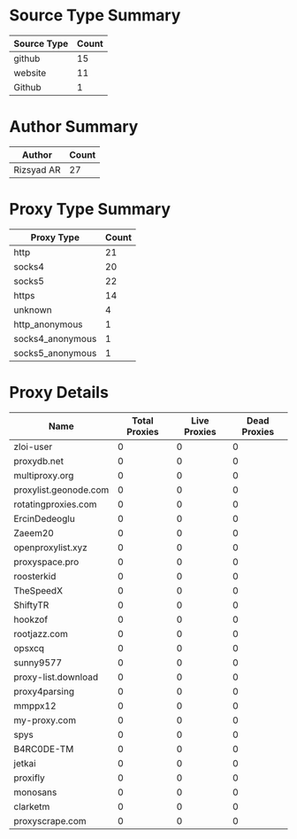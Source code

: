 # Source Type Summary

| Source Type | Count |
|-------------|-------|
| github | 15 |
| website | 11 |
| Github | 1 |


# Author Summary

| Author | Count |
|--------|-------|
| Rizsyad AR | 27 |


# Proxy Type Summary

| Proxy Type | Count |
|------------|-------|
| http | 21 |
| socks4 | 20 |
| socks5 | 22 |
| https | 14 |
| unknown | 4 |
| http_anonymous | 1 |
| socks4_anonymous | 1 |
| socks5_anonymous | 1 |


# Proxy Details

| Name | Total Proxies | Live Proxies | Dead Proxies |
|------|---------------|--------------|---------------|
| zloi-user | 0 | 0 | 0 |
| proxydb.net | 0 | 0 | 0 |
| multiproxy.org | 0 | 0 | 0 |
| proxylist.geonode.com | 0 | 0 | 0 |
| rotatingproxies.com | 0 | 0 | 0 |
| ErcinDedeoglu | 0 | 0 | 0 |
| Zaeem20 | 0 | 0 | 0 |
| openproxylist.xyz | 0 | 0 | 0 |
| proxyspace.pro | 0 | 0 | 0 |
| roosterkid | 0 | 0 | 0 |
| TheSpeedX | 0 | 0 | 0 |
| ShiftyTR | 0 | 0 | 0 |
| hookzof | 0 | 0 | 0 |
| rootjazz.com | 0 | 0 | 0 |
| opsxcq | 0 | 0 | 0 |
| sunny9577 | 0 | 0 | 0 |
| proxy-list.download | 0 | 0 | 0 |
| proxy4parsing | 0 | 0 | 0 |
| mmppx12 | 0 | 0 | 0 |
| my-proxy.com | 0 | 0 | 0 |
| spys | 0 | 0 | 0 |
| B4RC0DE-TM | 0 | 0 | 0 |
| jetkai | 0 | 0 | 0 |
| proxifly | 0 | 0 | 0 |
| monosans | 0 | 0 | 0 |
| clarketm | 0 | 0 | 0 |
| proxyscrape.com | 0 | 0 | 0 |
